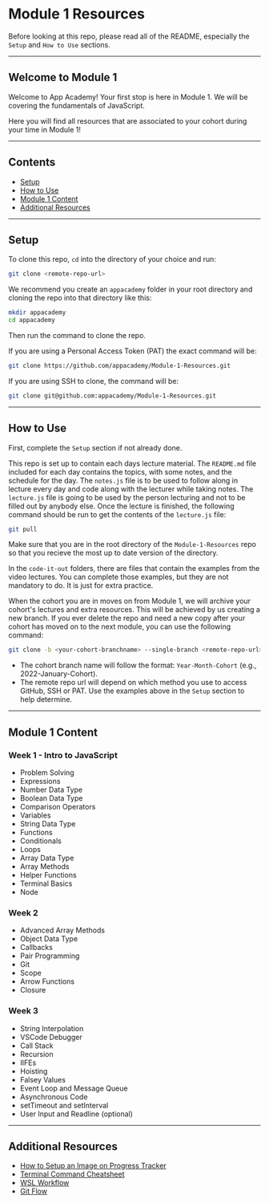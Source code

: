 # Module 1 Resources

Before looking at this repo, please read all of the README, especially the `Setup` and `How to Use` sections.

---

## Welcome to Module 1

Welcome to App Academy! Your first stop is here in Module 1. We will be covering the fundamentals of JavaScript.

Here you will find all resources that are associated to your cohort during your time in Module 1!

---

## Contents

* [Setup][Setup]
* [How to Use][How to Use]
* [Module 1 Content][Content]
* [Additional Resources][Additional Resources]

---

## Setup
To clone this repo, `cd` into the directory of your choice and run:
```bash
git clone <remote-repo-url>
```

We recommend you create an `appacademy` folder in your root directory and cloning the repo into that directory like this:
```bash
mkdir appacademy
cd appacademy
```
Then run the command to clone the repo.

If you are using a Personal Access Token (PAT) the exact command will be:
```bash
git clone https://github.com/appacademy/Module-1-Resources.git
```

If you are using SSH to clone, the command will be:
```bash
git clone git@github.com:appacademy/Module-1-Resources.git
```

---

## How to Use
First, complete the `Setup` section if not already done.

This repo is set up to contain each days lecture material. The `README.md` file included for each day contains the topics, with some notes, and the schedule for the day. The `notes.js` file is to be used to follow along in lecture every day and code along with the lecturer while taking notes. The `lecture.js` file is going to be used by the person lecturing and not to be filled out by anybody else. Once the lecture is finished, the following command should be run to get the contents of the `lecture.js` file:
```bash
git pull
```
Make sure that you are in the root directory of the `Module-1-Resources` repo so that you recieve the most up to date version of the directory.

In the `code-it-out` folders, there are files that contain the examples from the video lectures. You can complete those examples, but they are not mandatory to do. It is just for extra practice.

When the cohort you are in moves on from Module 1, we will archive your cohort's lectures and extra resources. This will be achieved by us creating a new branch. If you ever delete the repo and need a new copy after your cohort has moved on to the next module, you can use the following command:
```bash
git clone -b <your-cohort-branchname> --single-branch <remote-repo-url>
```

  * The cohort branch name will follow the format: `Year-Month-Cohort` (e.g., 2022-January-Cohort).
  * The remote repo url will depend on which method you use to access GitHub, SSH or PAT. Use the examples above in the `Setup` section to help determine.

---

## Module 1 Content

### Week 1 - Intro to JavaScript
* Problem Solving
* Expressions
* Number Data Type
* Boolean Data Type
* Comparison Operators
* Variables
* String Data Type
* Functions
* Conditionals
* Loops
* Array Data Type
* Array Methods
* Helper Functions
* Terminal Basics
* Node

### Week 2
* Advanced Array Methods
* Object Data Type
* Callbacks
* Pair Programming
* Git
* Scope
* Arrow Functions
* Closure

### Week 3
* String Interpolation
* VSCode Debugger
* Call Stack
* Recursion
* IIFEs
* Hoisting
* Falsey Values
* Event Loop and Message Queue
* Asynchronous Code
* setTimeout and setInterval
* User Input and Readline (optional)

---

## Additional Resources
- [How to Setup an Image on Progress Tracker][Image Setup]
- [Terminal Command Cheatsheet][Terminal]
- [WSL Workflow][WSL]
- [Git Flow][Git]

<!-- Internal Links -->
[Setup]: README.md#setup
[How to Use]: README.md#how-to-use
[Content]: README.md#module-1-content
[Additional Resources]: README.md#additional-resources

<!-- Redirect Links -->
[Image Setup]: ./additional_resources/week1/setup_image_on_PT.md
[Terminal]: ./additional_resources/terminal_command_cheatsheet.md
[WSL]: ./additional_resources/week1/wslWorkflow.md
[Git]: ./additional_resources/week2/gitflow/README.md